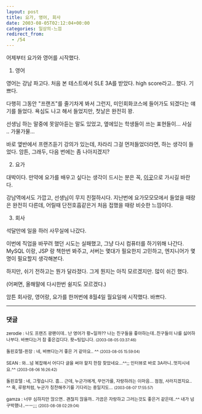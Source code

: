 ```yaml
---
layout: post
title: 요가, 영어, 회사
date: 2003-08-05T02:12:04+00:00
categories: 일상의-느낌
redirect_from:
  - /54
---
```


어제부터 요가와 영어를 시작했다.

1. 영어

영어는 강남 파고다. 처음 본 테스트에서 SLE 3A를 받았다. high score라고.. 했다. 기쁘다.

다행히 그동안 "프랜즈"를 줄기차게 봐서 그런지, 미인회화코스에 들어가도 되겠다는 얘기를 들었다. 욕심도 나고 해서 들었지만, 첫날은 완전히 꽝.

선생님 하는 말중에 못알아듣는 말도 있었고, 옆에있는 학생들이 쓰는 표현들이... 사실 .. 가물가물...

바로 옆반에서 프랜즈듣기 강의가 있는데, 차라리 그걸 먼저들었더라면, 하는 생각이 들었다. 암튼, 그래두, 다음 번에는 좀 나아지겠지?

2. 요가

대박이다. 만약에 요가를 배우고 싶다는 생각이 드시는 분은 꼭, <a href="http://www.yoga21.co.kr/">이곳</A>으로 가시길 바란다.

강남역에서도 가깝고, 선생님이 무지 친절하시다. 지난번에 요가모모모에서 들었을 때랑은 완전히 다른데, 어릴때 단전호흡같은거 처음 접했을 때랑 비슷한 느낌이다.

3. 회사

석달만에 일을 하러 사무실에 나갔다.

이번에 직업을 바꾸려 했던 시도는 실패했고, 그냥 다시 컴퓨터를 하기위해 나간다. MySQL 이랑, JSP 랑 책한번 봐주고, 서버는 몇대가 필요한지 고민하고, 엔지니어가 몇명이 필요할지 생각해본다.

하지만, 쉬기 전하고는 뭔가 달라졌다. 그게 뭔지는 아직 모르겠지만. 많이 쉬긴 했다.

(어쩌면, 올해말에 다시한번 쉴지도 모르겠다.)

암튼 회사랑, 영어랑, 요가를 한꺼번에 8월4일 월요일에 시작했다. 바쁘다.

* * *

### 댓글



<!--- cmt:99 --->
<!--- mail: --->
<!--- parent:0 --->

<small class=comment>zerodie : 나도 프랜즈 광팬이데.. 난 영어가 황~일까?? 나는 친구들을 좋아하는데..친구들이 나를 싫어하나부다. 바쁘다는거 참 좋은겁디다. 홧~팅입니다. <small>(2003-08-05 03:37:46)</small></small>


<!--- cmt:100 --->
<!--- mail: --->
<!--- parent:0 --->

<small class=comment>돌핀호텔-쥔장 : 네, 바쁘다는거 좋은 거 같아요.. ^^ <small>(2003-08-05 15:59:04)</small></small>


<!--- cmt:101 --->
<!--- mail: --->
<!--- parent:0 --->

<small class=comment>SEAN : 와...넘 복잡해서 어디다 글을 써야 할지 한참 찾았네요...^^;; 인터뷰로 바로 3A라니..멋지시네요.^^ <small>(2003-08-06 16:26:42)</small></small>


<!--- cmt:102 --->
<!--- mail: --->
<!--- parent:0 --->

<small class=comment>돌핀호텔 : 네, 그렇습니다. 흠... 근데, 누군가에게, 무언가를, 자랑하려는 이마음... 점점, 사라지겠지요.. ^^  혹, 루팡처럼, 누군가 칭찬해주기를 기다리는 중일지도... <small>(2003-08-07 17:55:57)</small></small>


<!--- cmt:103 --->
<!--- mail: --->
<!--- parent:0 --->

<small class=comment>gamza : 너무 심하지만 않으면..  괜찮지 않을까.. 가끔은 자랑하고 그러는것도 좋은거 같은데..^^ 내가 넘 구박했나..ㅡㅡ;;; <small>(2003-08-08 02:29:04)</small></small>

